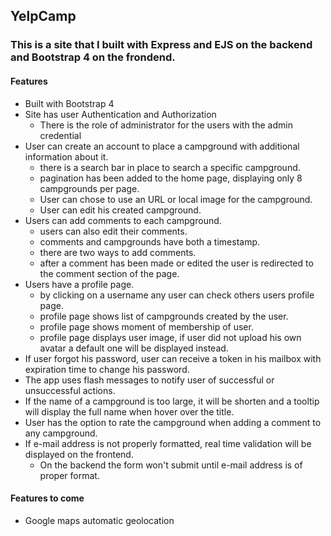 ## YelpCamp 

### This is a site that I built with Express and EJS on the backend and Bootstrap 4 on the frondend.

#### Features
* Built with Bootstrap 4
* Site has user Authentication and Authorization
  * There is the role of administrator for the users with the admin credential
* User can create an account to place a campground with additional information about it.
  * there is a search bar in place to search a specific campground.
  * pagination has been added to the home page, displaying only 8 campgrounds per page. 
  * User can chose to use an URL or local image for the campground.
  * User can edit his created campground.  
* Users can add comments to each campground.
  * users can also edit their comments.
  * comments and campgrounds have both a timestamp.
  * there are two ways to add comments.
  * after a comment has been made or edited the user is redirected to the comment section of the page.
* Users have a profile page.
  * by clicking on a username any user can check others users profile page.
  * profile page shows list of campgrounds created by the user.
  * profile page shows moment of membership of user.
  * profile page displays user image, if user did not upload his own avatar a default one will be displayed instead.
* If user forgot his password, user can receive a token in his mailbox with expiration time to change his password.
* The app uses flash messages to notify user of successful or unsuccessful actions.
* If the name of a campground is too large, it will be shorten and a tooltip will display the full name when hover over the title.
* User has the option to rate the campground when adding a comment to any campground.
* If e-mail address is not properly formatted, real time validation will be displayed on the frontend. 
  * On the backend the form won't submit until e-mail address is of proper format.    

#### Features to come
* Google maps automatic geolocation

